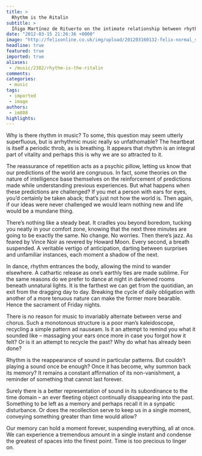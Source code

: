 ```yaml
---
title: >
  Rhythm is the Ritalin
subtitle: >
  Íñigo Martínez de Rituerto on the intimate relationship between rhythm and sound
date: "2012-03-15 21:26:36 +0000"
image: "http://felixonline.co.uk/img/upload/201203160132-felix-normal_sinus_rhythm.jpg"
headline: true
featured: true
imported: true
aliases:
 - /music/2382/rhythm-is-the-ritalin
comments:
categories:
 - music
tags:
 - imported
 - image
authors:
 - im808
highlights:
---
```


Why is there rhythm in music? To some, this question may seem utterly superfluous, but is arrhythmic music really so unfathomable? The heartbeat is itself a periodic throb, as is breathing. It appears that rhythm is an integral part of vitality and perhaps this is why we are so attracted to it.

The reassurance of repetition acts as a psychic pillow, letting us know that our predictions of the world are congruous. In fact, some theories on the nature of intelligence base themselves on the reinforcement of predictions made while understanding previous experiences. But what happens when these predictions are challenged? If you met a person with ears for eyes, you’d certainly be taken aback; that’s just not how the world is. Then again, if our ideas were never challenged we would learn nothing new and life would be a mundane thing.

There’s nothing like a steady beat. It cradles you beyond boredom, tucking you neatly in your comfort zone, knowing that the next three minutes are going to be exactly the same. No change. No worries.
 Then there’s jazz. As feared by Vince Noir as revered by Howard Moon. Every second, a breath suspended. A veritable vertigo of anticipation, darting between surprises and unfamiliar instances, each moment a shadow of the next.

In dance, rhythm entrances the body, allowing the mind to wander elsewhere. A cathartic release as one’s earthly ties are made sublime. For the same reasons do we prefer to dance at night in darkened rooms beneath unnatural lights. It is the farthest we can get from the quotidian, an exit from the dragging day to day. Breaking the cycle of daily obligation with another of a more tenuous nature can make the former more bearable. Hence the sacrament of Friday nights.

There is no reason for music to invariably alternate between verse and chorus. Such a monotonous structure is a poor man’s kaleidoscope, recycling a simple pattern ad nauseam. Is it an attempt to remind you what it sounded like – massaging your ears once more in case you forgot how it felt? Or is it an attempt to recycle the past? Why do what has already been done?

Rhythm is the reappearance of sound in particular patterns. But couldn’t playing a sound once be enough? Once it has become, why summon back its memory? It remains a constant affirmation of its non-vanishment, a reminder of something that cannot last forever.

Surely there is a better representation of sound in its subordinance to the time domain – an ever fleeting object continually disappearing into the past. Something to be left as a memory and perhaps recall it in a synpatic disturbance. Or does the recollection serve to keep us in a single moment, conveying something greater than time would allow?

Our memory can hold a moment forever, suspending everything, all at once. We can experience a tremendous amount in a single instant and condense the greatest of spaces into the finest point. Time is too precious to linger on.
